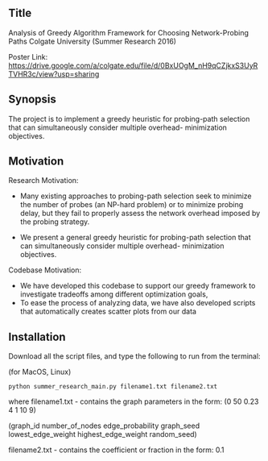 ## Title
Analysis of Greedy Algorithm Framework for Choosing Network-Probing Paths
Colgate University (Summer Research 2016)

Poster Link: https://drive.google.com/a/colgate.edu/file/d/0BxUOgM_nH9qCZjkxS3UyRTVHR3c/view?usp=sharing

## Synopsis

The project is to implement a greedy heuristic for probing-path selection that can simultaneously consider multiple overhead- minimization objectives.

## Motivation

Research Motivation:

- Many existing approaches to probing-path selection seek to minimize the number of probes (an NP-hard problem) or 
to minimize probing delay, but they fail to properly assess the network overhead imposed by the probing strategy.

- We present a general greedy heuristic for probing-path selection that can simultaneously consider multiple overhead- minimization objectives.

Codebase Motivation:

- We have developed this codebase to support our greedy framework to investigate tradeoffs among different optimization goals,
- To ease the process of analyzing data, we have also developed scripts that automatically creates scatter plots from our data

## Installation

Download all the script files, and type the following to run from the terminal:

(for MacOS, Linux)

```shell
python summer_research_main.py filename1.txt filename2.txt
```
where
filename1.txt - contains the graph parameters in the form: 
(0 50 0.23 4 1 10 9)

(graph_id number_of_nodes edge_probability graph_seed lowest_edge_weight highest_edge_weight random_seed)

filename2.txt - contains the coefficient or fraction in the form:
0.1